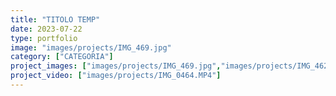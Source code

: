 ```yaml
---
title: "TITOLO TEMP"
date: 2023-07-22
type: portfolio
image: "images/projects/IMG_469.jpg"
category: ["CATEGORIA"]
project_images: ["images/projects/IMG_469.jpg","images/projects/IMG_462.jpg","images/projects/IMG_464.jpg","images/projects/IMG_463.jpg","images/projects/IMG_465.jpg","images/projects/IMG_466.jpg","images/projects/IMG_468.jpg","images/projects/IMG_467.jpg","images/projects/IMG_470.jpg"]
project_video: ["images/projects/IMG_0464.MP4"]
---
```

